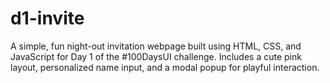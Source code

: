 # d1-invite
A simple, fun night-out invitation webpage built using HTML, CSS, and JavaScript for Day 1 of the #100DaysUI challenge. Includes a cute pink layout, personalized name input, and a modal popup for playful interaction.
